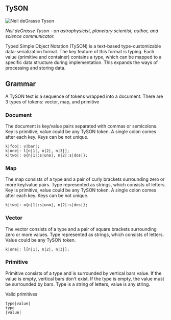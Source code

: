 ## TySON

![Neil deGrasse Tyson](https://pbs.twimg.com/profile_images/74188698/NeilTysonOriginsA-Crop_400x400.jpg)

*Neil deGrasse Tyson - an astrophysicist, planetary scientist, author, and science communicator.*

Typed Simple Object Notation (TySON) is a text-based type-customizable data-serialization format. The key feature of this format is typing. Each value (primitive and container) contains a type, which can be mapped to a specific data structure during implementation. This expands the ways of processing and storing data.


## Grammar

A TySON text is a sequence of tokens wrapped into a document. There are 3 types of tokens: vector, map, and primitive

### Document

The document is key/value pairs separated with commas or semicolons. Key is primitive, value could be any TySON token.  A single colon comes after each key. Keys can be not unique.

```
k|foo|: v|bar|;
k|one|: l[n|1|, n|2|, n|3|];
k|two|: o{n|1|:s|uno|, n|2|:s|dos|};
```

### Map

The map consists of a type and a pair of curly brackets surrounding zero or more key/value pairs. Type represented as strings, which consists of letters. Key is primitive, value could be any TySON token. A single colon comes after each key. Keys can be not unique.

```
k|two|: o{n|1|:s|uno|, n|2|:s|dos|};
```

### Vector

The vector consists of a type and a pair of square brackets surrounding zero or more values. Type represented as strings, which consists of letters. Value could be any TySON token.

```
k|one|: l[n|1|, n|2|, n|3|];
```

### Primitive

Primitive consists of a type and is surrounded by vertical bars value. If the value is empty, vertical bars don't exist. If the type is empty, the value must be surrounded by bars. Type is a string of letters, value is any string.

Valid primitives
```
type|value|
type
|value|
```
